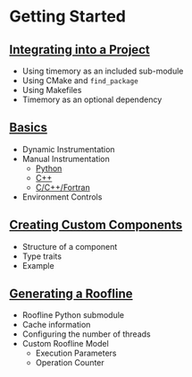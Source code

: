 # Getting Started

## [Integrating into a Project](integrating.md)

- Using timemory as an included sub-module
- Using CMake and `find_package`
- Using Makefiles
- Timemory as an optional dependency

## [Basics](basics.md)

- Dynamic Instrumentation
- Manual Instrumentation
    - [Python](python.md)
    - [C++](templates.md)
    - [C/C++/Fortran](library.md)
- Environment Controls

## [Creating Custom Components](custom_components.md)

- Structure of a component
- Type traits
- Example

## [Generating a Roofline](roofline.md)

- Roofline Python submodule
- Cache information
- Configuring the number of threads
- Custom Roofline Model
    - Execution Parameters
    - Operation Counter
